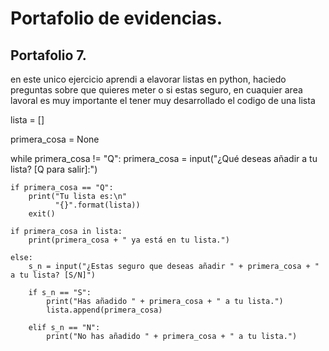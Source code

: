# Portafolio de evidencias.

## Portafolio 7.

en este unico ejercicio aprendi a elavorar listas en python, haciedo preguntas sobre que quieres meter o si estas seguro, en cuaquier area lavoral es muy importante el tener muy desarrollado el codigo de una lista 

lista = []

primera_cosa = None

while primera_cosa != "Q":
    primera_cosa = input("¿Qué deseas añadir a tu lista? [Q para salir]:")

    if primera_cosa == "Q":
        print("Tu lista es:\n"
              "{}".format(lista))
        exit()

    if primera_cosa in lista:
        print(primera_cosa + " ya está en tu lista.")

    else:
        s_n = input("¿Estas seguro que deseas añadir " + primera_cosa + " a tu lista? [S/N]")

        if s_n == "S":
            print("Has añadido " + primera_cosa + " a tu lista.")
            lista.append(primera_cosa)

        elif s_n == "N":
            print("No has añadido " + primera_cosa + " a tu lista.")
